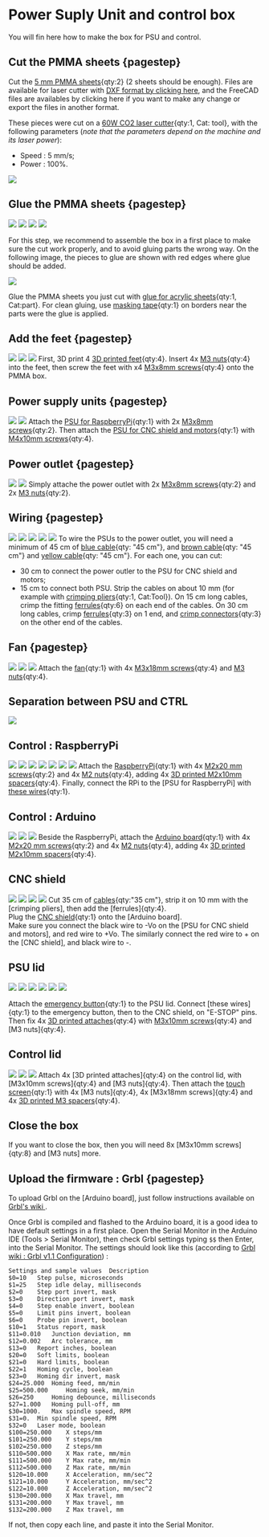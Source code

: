 # Power Suply Unit and control box
You will fin here how to make the box for PSU and control.

## Cut the PMMA sheets {pagestep}
Cut the [5 mm PMMA sheets](Parts.yaml#PMMAsheet){qty:2} (2 sheets should be enough). Files are available for laser cutter with [DXF format by clicking here](files/dxf/psu_control_box.dxf), and the FreeCAD files are availables by clicking here if you want to make any change or export the files in another format.  

These pieces were cut on a [60W CO2 laser cutter](Parts.yaml#LaserCutter){qty:1, Cat: tool}, with the following parameters (*note that the parameters depend on the machine and its laser power*):  
* Speed : 5 mm/s;  
* Power : 100%.  

![](images/psu_control_cut.png)  

## Glue the PMMA sheets {pagestep}
![](images/box1.png)
![](images/box2.png)
![](images/box3.png)
![](images/box4.png)

For this step, we recommend to assemble the box in a first place to make sure the cut work properly, and to avoid gluing parts the wrong way. On the following image, the pieces to glue are shown with red edges where glue should be added.  
  
![](images/psu_control_glue.png)
  
Glue the PMMA sheets you just cut with [glue for acrylic sheets](Parts.yaml#AcrylicGlue){qty:1, Cat:part}. For clean gluing, use [masking tape](Parts.yaml#MaskingTape){qty:1} on borders near the parts were the glue is applied.  

## Add the feet {pagestep}
![](images/foot.png) 
![](images/foot2.png) 
![](images/all_feet.png) 
First, 3D print 4 [3D printed feet](files/stl/foot.stl){qty:4}. Insert 4x [M3 nuts](Parts.yaml#M3nut){qty:4} into the feet, then screw the feet with x4 [M3x8mm screws](Parts.yaml#M3x8mm){qty:4} onto the PMMA box.

## Power supply units {pagestep}
![](images/psu1.png) 
![](images/psu_upsidedown.png) 
Attach the [PSU for RaspberryPi](Parts.yaml#PSU1){qty:1} with 2x [M3x8mm screws](Parts.yaml#M3x8mm){qty:2}. Then attach the [PSU for CNC shield and motors](Parts.yaml#PSU2){qty:1} with [M4x10mm screws](Parts.yaml#M4x10mm){qty:4}.

## Power outlet {pagestep}
![](images/power_outlet_outside.png) 
![](images/power_outlet_inside.png) 
Simply attache the power outlet with 2x [M3x8mm screws](Parts.yaml#M3x8mm){qty:2} and 2x [M3 nuts](Parts.yaml#M3nut){qty:2}.

## Wiring {pagestep}
![](images/wires_tools.png) 
![](images/wires.png) 
![](images/wires_attached.png) 
![](images/wires_psu.png) 
![](images/wires_outlet.png) 
To wire the PSUs to the power outlet, you will need a minimum of 45 cm of [blue cable](Parts.yaml#blue_cable){qty: "45 cm"}, and [brown cable](Parts.yaml#brown_cable){qty: "45 cm"} and [yellow cable](Parts.yaml#yellow_cable){qty: "45 cm"}. For each one, you can cut: 
* 30 cm to connect the power outler to the PSU for CNC shield and motors;
* 15 cm to connect both PSU.
Strip the cables on about 10 mm (for example with [crimping pliers](Parts.yaml#crimpingPliers){qty:1, Cat:Tool}). On 15 cm long cables,  crimp the fitting [ferrules](Parts.yaml#ferrules){qty:6} on each end of the cables. On 30 cm long cables, crimp [ferrules](Parts.yaml#ferrules){qty:3} on 1 end, and [crimp connectors](Parts.yaml#crimpConn){qty:3} on the other end of the cables.

## Fan {pagestep}
![](images/fan.png) 
![](images/fan_power.png) 
![](images/fan_psu.png) 
Attach the [fan](Parts.yaml#fan){qty:1} with 4x [M3x18mm screws](Parts.yaml#M3x18mm){qty:4} and [M3 nuts](Parts.yaml#M3nut){qty:4}.

## Separation between PSU and CTRL
![](images/separation_psu.png) 


## Control : RaspberryPi
![](images/rpi.png) 
![](images/rpi_at1.png) 
![](images/rpi_at2.png) 
![](images/cables_rpi.png) 
![](images/rpi_psu.png) 
![](images/rpi_power_box.png) 
![](images/rpi_power.png) 
Attach the [RaspberryPi](Parts.yaml#RPi){qty:1} with 4x [M2x20 mm screws](Parts.yaml#M2x20mm){qty:2} and 4x [M2 nuts](Parts.yaml#M2nut){qty:4}, adding 4x [3D printed M2x10mm spacers](files/stl/M2_spacer.stl){qty:4}. Finally, connect the RPi to the [PSU for RaspberryPi] with [these wires](Parts.yaml#RPiWires){qty:1}.

## Control : Arduino
![](images/arduino.png) 
![](images/arduino_at.png) 
![](images/arduino_rpi.png) 
Beside the RaspberryPi, attach the [Arduino board](Parts.yaml#Arduino){qty:1} with 4x [M2x20 mm screws](Parts.yaml#M2x20mm){qty:2} and 4x [M2 nuts](Parts.yaml#M2nut){qty:4}, adding 4x [3D printed M2x10mm spacers](files/stl/M2_spacer.stl){qty:4}.

## CNC shield
![](images/cncshield.png) 
![](images/cncshield_cable.png) 
![](images/cncshield_psu.png) 
![](images/cncshield_power.png) 
Cut 35 cm of [cables](Parts.yaml#CNCCable){qty:"35 cm"}, strip it on 10 mm with the [crimping pliers], then add the [ferrules]{qty:4}.  
Plug the [CNC shield](Parts.yaml#CNCShield){qty:1} onto the [Arduino board].  
Make sure you connect the black wire to -Vo on the [PSU for CNC shield and motors], and red wire to +Vo. The similarly connect the red wire to + on the [CNC shield], and black wire to -.

## PSU lid
![](images/psu_lid.png) 
![](images/emergency_button.png) 
![](images/lid_at.png) 
![](images/emergency_button_wires.png) 
![](images/lid-psu_box.png) 
![](images/lid-psu_box_at.png) 

Attach the [emergency button](Parts.yaml#EmergencyButton){qty:1} to the PSU lid. Connect [these wires]{qty:1} to the emergency button, then to the CNC shield, on "E-STOP" pins.  
Then fix 4x [3D printed attaches](files/stl/lid_attach.stl){qty:4} with [M3x10mm screws](Parts.yaml#M3x10mm){qty:4} and [M3 nuts]{qty:4}.

## Control lid
![](images/lid_ctrl.png) 
![](images/screen_at.png) 
![](images/lid_at2.png) 
Attach 4x [3D printed attaches]{qty:4} on the control lid, with [M3x10mm screws]{qty:4} and [M3 nuts]{qty:4}.
Then attach the [touch screen](Parts.yaml#TouchScreen){qty:1} with 4x [M3 nuts]{qty:4}, 4x [M3x18mm screws]{qty:4} and 4x [3D printed M3 spacers](files/stl/M3_spacer.stl){qty:4}.

## Close the box
If you want to close the box, then you will need 8x [M3x10mm screws]{qty:8} and [M3 nuts] more.

## Upload the firmware : Grbl {pagestep}
To upload Grbl on the [Arduino board], just follow instructions available on [Grbl's wiki ](https://github.com/gnea/grbl/wiki/Compiling-Grbl).  

Once Grbl is compiled and flashed to the Arduino board, it is a good idea to have default settings in a first place. Open the Serial Monitor in the Arduino IDE (Tools > Serial Monitor), then check Grbl settings typing `$$` then Enter, into the Serial Monitor. The settings should look like this (according to [Grbl wiki : Grbl v1.1 Configuration](https://github.com/gnea/grbl/wiki/Grbl-v1.1-Configuration)) :  
```
Settings and sample values 	Description
$0=10 	Step pulse, microseconds
$1=25 	Step idle delay, milliseconds
$2=0 	Step port invert, mask
$3=0 	Direction port invert, mask
$4=0 	Step enable invert, boolean
$5=0 	Limit pins invert, boolean
$6=0 	Probe pin invert, boolean
$10=1 	Status report, mask
$11=0.010 	Junction deviation, mm
$12=0.002 	Arc tolerance, mm
$13=0 	Report inches, boolean
$20=0 	Soft limits, boolean
$21=0 	Hard limits, boolean
$22=1 	Homing cycle, boolean
$23=0 	Homing dir invert, mask
$24=25.000 	Homing feed, mm/min
$25=500.000 	Homing seek, mm/min
$26=250 	Homing debounce, milliseconds
$27=1.000 	Homing pull-off, mm
$30=1000. 	Max spindle speed, RPM
$31=0. 	Min spindle speed, RPM
$32=0 	Laser mode, boolean
$100=250.000 	X steps/mm
$101=250.000 	Y steps/mm
$102=250.000 	Z steps/mm
$110=500.000 	X Max rate, mm/min
$111=500.000 	Y Max rate, mm/min
$112=500.000 	Z Max rate, mm/min
$120=10.000 	X Acceleration, mm/sec^2
$121=10.000 	Y Acceleration, mm/sec^2
$122=10.000 	Z Acceleration, mm/sec^2
$130=200.000 	X Max travel, mm
$131=200.000 	Y Max travel, mm
$132=200.000 	Z Max travel, mm
```
If not, then copy each line, and paste it into the Serial Monitor.


  
  

